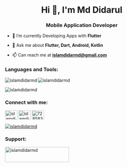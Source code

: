 <h1 align="center">Hi 👋, I'm Md Didarul</h1>
<h3 align="center">Mobile Application Developer</h3>

- 🌱 I’m currently Developing Apps with **Flutter**

- 💬 Ask me about **Flutter, Dart, Android, Kotlin**

- 📫 Can reach me at **islamdidarmd@gmail.com**

<!-- <p align="left"> <img src="https://komarev.com/ghpvc/?username=islamdidarmd&label=Profile%20views&color=0e75b6&style=flat" alt="islamdidarmd" /> </p> -->

<!-- <p align="left"> <a href="https://github.com/ryo-ma/github-profile-trophy"><img src="https://github-profile-trophy.vercel.app/?username=islamdidarmd&theme=onedark" alt="islamdidarmd" /></a> </p>-->

<h3 align="left">Languages and Tools:</h3>
<!-- <p align="left"> <a href="https://developer.android.com" target="_blank" rel="noreferrer"> <img src="https://raw.githubusercontent.com/devicons/devicon/master/icons/android/android-original-wordmark.svg" alt="android" width="40" height="40"/> </a> <a href="https://dart.dev" target="_blank" rel="noreferrer"> <img src="https://www.vectorlogo.zone/logos/dartlang/dartlang-icon.svg" alt="dart" width="40" height="40"/> </a> <a href="https://firebase.google.com/" target="_blank" rel="noreferrer"> <img src="https://www.vectorlogo.zone/logos/firebase/firebase-icon.svg" alt="firebase" width="40" height="40"/> </a> <a href="https://flutter.dev" target="_blank" rel="noreferrer"> <img src="https://www.vectorlogo.zone/logos/flutterio/flutterio-icon.svg" alt="flutter" width="40" height="40"/> </a> <a href="https://git-scm.com/" target="_blank" rel="noreferrer"> <img src="https://www.vectorlogo.zone/logos/git-scm/git-scm-icon.svg" alt="git" width="40" height="40"/> </a> <a href="https://www.java.com" target="_blank" rel="noreferrer"> <img src="https://raw.githubusercontent.com/devicons/devicon/master/icons/java/java-original.svg" alt="java" width="40" height="40"/> </a> <a href="https://kotlinlang.org" target="_blank" rel="noreferrer"> <img src="https://www.vectorlogo.zone/logos/kotlinlang/kotlinlang-icon.svg" alt="kotlin" width="40" height="40"/> </a> <a href="https://postman.com" target="_blank" rel="noreferrer"> <img src="https://www.vectorlogo.zone/logos/getpostman/getpostman-icon.svg" alt="postman" width="40" height="40"/> </a> <a href="https://www.sqlite.org/" target="_blank" rel="noreferrer"> <img src="https://www.vectorlogo.zone/logos/sqlite/sqlite-icon.svg" alt="sqlite" width="40" height="40"/> </a> </p>-->

<p><img align="left" src="https://github-readme-stats.vercel.app/api/top-langs?username=islamdidarmd&show_icons=true&locale=en&layout=compact" alt="islamdidarmd" /></p>

<p><img align="center" src="https://github-readme-stats.vercel.app/api?username=islamdidarmd&show_icons=true&locale=en" alt="islamdidarmd" /></p>

<p><img align="center" src="https://github-readme-streak-stats.herokuapp.com/?user=islamdidarmd&" alt="islamdidarmd" /></p>

<!-- [![@islamdidarmd's Holopin board](https://holopin.me/islamdidarmd)](https://holopin.io/@islamdidarmd)-->

<h3 align="left">Connect with me:</h3>
<p align="left">
<a href="https://twitter.com/islamdidarmd" target="blank"><img align="center" src="https://raw.githubusercontent.com/rahuldkjain/github-profile-readme-generator/master/src/images/icons/Social/twitter.svg" alt="islamdidarmd" height="30" width="40" /></a>
<a href="https://linkedin.com/in/islamdidarmd" target="blank"><img align="center" src="https://raw.githubusercontent.com/rahuldkjain/github-profile-readme-generator/master/src/images/icons/Social/linked-in-alt.svg" alt="islamdidarmd" height="30" width="40" /></a>
<a href="https://stackoverflow.com/users/7285837" target="blank"><img align="center" src="https://raw.githubusercontent.com/rahuldkjain/github-profile-readme-generator/master/src/images/icons/Social/stack-overflow.svg" alt="7285837" height="30" width="40" /></a>
</p>

<p align="left"> <a href="https://twitter.com/islamdidarmd" target="blank"><img src="https://img.shields.io/twitter/follow/islamdidarmd?logo=twitter&style=for-the-badge" alt="islamdidarmd" /></a> </p>

<h3 align="left">Support:</h3>
<p><a href="https://www.buymeacoffee.com/islamdidarmd"> <img align="left" src="https://cdn.buymeacoffee.com/buttons/v2/default-yellow.png" height="50" width="210" alt="islamdidarmd" /></a></p>
